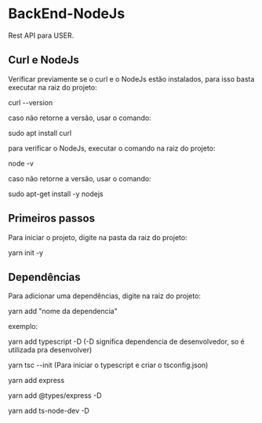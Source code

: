 # BackEnd-NodeJs

Rest API para USER.

## Curl e NodeJs

Verificar previamente se o curl e o NodeJs estão instalados, para isso basta executar na raiz do projeto:

curl --version

caso não retorne a versão, usar o comando:

sudo apt install curl

para verificar o NodeJs, executar o comando na raiz do projeto:

node -v

caso não retorne a versão, usar o comando:

sudo apt-get install -y nodejs

## Primeiros passos

Para iniciar o projeto, digite na pasta da raiz do projeto:

yarn init -y

## Dependências

Para adicionar uma dependências, digite na raiz do projeto:

yarn add "nome da dependencia"

exemplo:

yarn add typescript -D (-D significa dependencia de desenvolvedor, so é utilizada pra desenvolver)

yarn tsc --init (Para iniciar o typescript e criar o tsconfig.json)

yarn add express

yarn add @types/express -D

yarn add ts-node-dev -D
